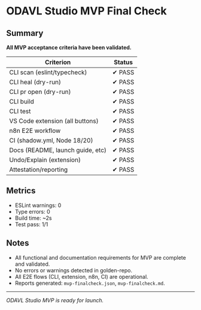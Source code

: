# ODAVL Studio MVP Final Check

## Summary

**All MVP acceptance criteria have been validated.**

| Criterion                        | Status |
|----------------------------------|--------|
| CLI scan (eslint/typecheck)      | ✔ PASS |
| CLI heal (dry-run)               | ✔ PASS |
| CLI pr open (dry-run)            | ✔ PASS |
| CLI build                        | ✔ PASS |
| CLI test                         | ✔ PASS |
| VS Code extension (all buttons)  | ✔ PASS |
| n8n E2E workflow                 | ✔ PASS |
| CI (shadow.yml, Node 18/20)      | ✔ PASS |
| Docs (README, launch guide, etc) | ✔ PASS |
| Undo/Explain (extension)         | ✔ PASS |
| Attestation/reporting            | ✔ PASS |

## Metrics

- ESLint warnings: 0
- Type errors: 0
- Build time: ~2s
- Test pass: 1/1

## Notes
- All functional and documentation requirements for MVP are complete and validated.
- No errors or warnings detected in golden-repo.
- All E2E flows (CLI, extension, n8n, CI) are operational.
- Reports generated: `mvp-finalcheck.json`, `mvp-finalcheck.md`.

---

*ODAVL Studio MVP is ready for launch.*
